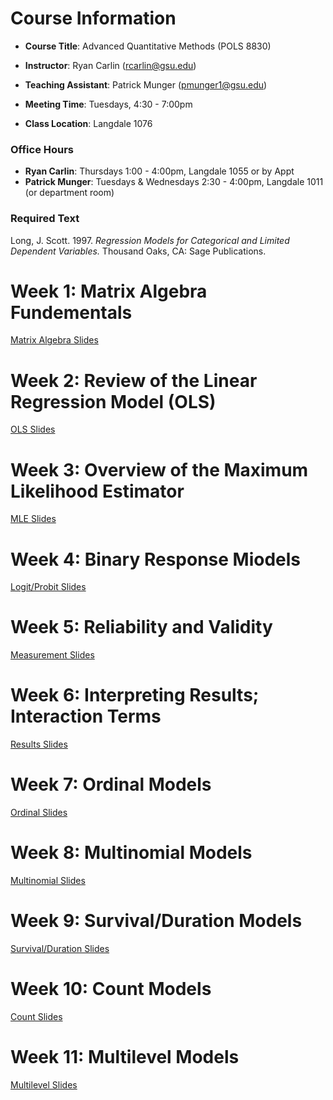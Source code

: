 # Course Information

- **Course Title**: Advanced Quantitative Methods (POLS 8830)

- **Instructor**: Ryan Carlin (rcarlin@gsu.edu)

- **Teaching Assistant**: Patrick Munger (pmunger1@gsu.edu)

- **Meeting Time**: Tuesdays, 4:30 - 7:00pm

- **Class Location**: Langdale 1076

### Office Hours

- **Ryan Carlin**: Thursdays 1:00 - 4:00pm, Langdale 1055 or by Appt
- **Patrick Munger**: Tuesdays & Wednesdays 2:30 - 4:00pm, Langdale 1011 (or department room)

### Required Text 

Long, J. Scott. 1997. *Regression Models for Categorical and Limited Dependent Variables.* Thousand
Oaks, CA: Sage Publications.

# Week 1: Matrix Algebra Fundementals 

[Matrix Algebra Slides](8830_slides/01Matrix.pdf)

# Week 2: Review of the Linear Regression Model (OLS)

[OLS Slides](8830_slides/02OLS.pdf)

# Week 3: Overview of the Maximum Likelihood Estimator 

[MLE Slides](8830_slides/03MLE.pdf)

# Week 4: Binary Response Miodels

[Logit/Probit Slides](8830_slides/05Logit.pdf)

# Week 5:  Reliability and Validity

[Measurement Slides](8830_slides/04Measurement.pdf)

# Week 6: Interpreting Results; Interaction Terms

[Results Slides](8830_slides/06Substantive.pdf)

# Week 7: Ordinal Models

[Ordinal Slides](8830_slides/07Ordinal.pdf)

# Week 8: Multinomial Models

[Multinomial Slides](8830_slides/08multinomial.pdf)

# Week 9: Survival/Duration Models

[Survival/Duration Slides](8830_slides/10Duration.pdf)

# Week 10:  Count Models

[Count Slides](8830_slides/10Count.pdf)

# Week 11: Multilevel Models 

[Multilevel Slides](8830_slides/11Multilevel.pdf)
